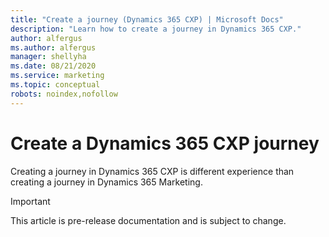 ```yaml
---
title: "Create a journey (Dynamics 365 CXP) | Microsoft Docs"
description: "Learn how to create a journey in Dynamics 365 CXP."
author: alfergus
ms.author: alfergus
manager: shellyha
ms.date: 08/21/2020
ms.service: marketing
ms.topic: conceptual
robots: noindex,nofollow
---
```


# Create a Dynamics 365 CXP journey

Creating a journey in Dynamics 365 CXP is different experience than creating a journey in Dynamics 365 Marketing.

> [!IMPORTANT]
> This article is pre-release documentation and is subject to change.